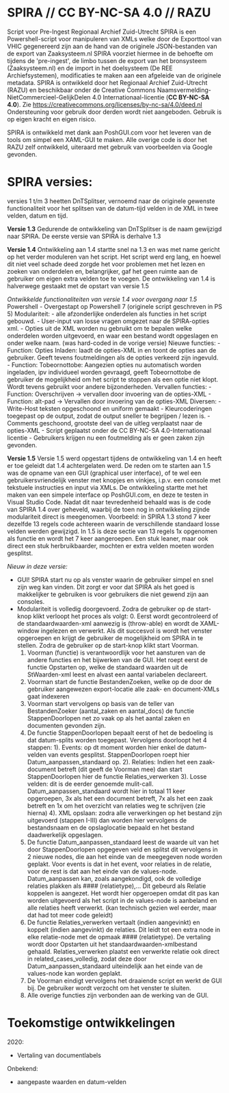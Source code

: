 # SPIRA // CC BY-NC-SA 4.0 // RAZU
Script voor Pre-Ingest Regionaal Archief Zuid-Utrecht
SPIRA is een Powershell-script voor manipuleren van XMLs welke door de Exporttool van VHIC gegenereerd zijn aan de hand van de originele JSON-bestanden van de export van Zaaksysteem.nl 
SPIRA voorziet hiermee in de behoefte om tijdens de 'pre-ingest', de limbo tussen de export van het bronsysteem (Zaaksysteem.nl) en de import in het doelsysteem (De REE Archiefsystemen), modificaties te maken aan een afgeleide van de originele metadata. 
SPIRA is ontwikkeld door het Regionaal Archief Zuid-Utrecht (RAZU) en beschikbaar onder de Creative Commons Naamsvermelding-NietCommercieel-GelijkDelen 4.0 Internationaal-licentie (**CC BY-NC-SA 4.0**). Zie https://creativecommons.org/licenses/by-nc-sa/4.0/deed.nl
Ondersteuning voor gebruik door derden wordt niet aangeboden. Gebruik is op eigen kracht en eigen risico. 

SPIRA is ontwikkeld met dank aan PoshGUI.com voor het leveren van de tools om simpel een XAML-GUI te maken. Alle overige code is door het RAZU zelf ontwikkeld, uiteraard met gebruik van voorbeelden via Google gevonden. 

SPIRA versies:
============================================================================================
versies 1 t/m 3 heetten DnTSplitser, vernoemd naar de originele gewenste functionaliteit voor het splitsen van de datum-tijd velden in de XML in twee velden, datum en tijd.

**Versie 1.3**
Gedurende de ontwikkeling van DnTSplitser is de naam gewijzigd naar SPIRA. De eerste versie van SPIRA is derhalve 1.3

**Versie 1.4**
Ontwikkeling aan 1.4 startte snel na 1.3 en was met name gericht op het verder moduleren van het script. Het script werd erg lang, en hoewel dit niet veel schade deed zorgde het voor problemen met het lezen en zoeken van onderdelen en, belangrijker, gaf het geen ruimte aan de gebruiker om eigen extra velden toe te voegen.
De ontwikkeling van 1.4 is halverwege gestaakt met de opstart van versie 1.5

*Ontwikkelde functionaliteiten van versie 1.4 voor overgang naar 1.5*
	Powershell
		- Overgestapt op Powershell 7 (originele script geschreven in PS 5)
	Modulariteit:
		- alle afzonderlijke onderdelen als functies in het script gebouwd. 
		- User-input van losse vragen omgezet naar de SPIRA-opties xml.
		- Opties uit de XML worden nu gebruikt om te bepalen welke onderdelen worden uitgevoerd, en waar een bestand wordt opgeslagen en onder welke naam. (was hard-coded in de vorige versie)
	Nieuwe functies:
		- Function: Opties Inladen: laadt de opties-XML in en toont de opties aan de gebruiker. Geeft tevens foutmeldingen als de opties verkeerd zijn ingevuld.
		- Function: Tobeornottobe: Aangezien opties nu automatisch worden ingeladen, ipv individueel worden gevraagd, geeft Tobeornottobe de gebruiker de mogelijkheid om het script te stoppen als een optie niet klopt. Wordt tevens gebruikt voor andere bijzonderheden.
	Vervallen functies:
		- Function: Overschrijven -> vervallen door invoering van de opties-XML
		- Function: alt-pad -> Vervallen door invoering van de opties-XML
	Diversen:
		- Write-Host teksten opgeschoond en uniform gemaakt
		- Kleurcoderingen toegepast op de output, zodat de output sneller te begrijpen / lezen is.
		- Comments geschoond, grootste deel van de uitleg verplaatst naar de opties-XML
		- Script geplaatst onder de CC BY-NC-SA 4.0-Internationaal licentie
		- Gebruikers krijgen nu een foutmelding als er geen zaken zijn gevonden. 


**Versie 1.5**
Versie 1.5 werd opgestart tijdens de ontwikkeling van 1.4 en heeft er toe geleidt dat 1.4 achtergelaten werd. De reden om te starten aan 1.5 was de opname van een GUI (graphical user interface), of te wel een gebruikersvriendelijk venster met knopjes en vinkjes, i.p.v. een console met tekstuele instructies en input via XMLs. De ontwikkeling startte met het maken van een simpele interface op PoshGUI.com, en deze te testen in Visual Studio Code. Nadat dit naar tevredenheid behaald was is de code van SPIRA 1.4 over geheveld, waarbij de toen nog in ontwikkeling zijnde modulariteit direct is meegenomen. Voorbeeld: in SPIRA 1.3 stond 7 keer dezelfde 13 regels code achtereen waarin de verschillende standaard losse velden werden gewijzigd. In 1.5 is deze sectie van 13 regels 1x opgenomen als functie en wordt het 7 keer aangeroepen. Een stuk leaner, maar ook direct een stuk herbruikbaarder, mochten er extra velden moeten worden gesplitst.

*Nieuw in deze versie:*
- GUI! SPIRA start nu op als venster waarin de gebruiker simpel en snel zijn weg kan vinden. Dit zorgt er voor dat SPIRA als het goed is makkelijker te gebruiken is voor gebruikers die niet gewend zijn aan consoles. 
- Modulariteit is volledig doorgevoerd. Zodra de gebruiker op de start-knop klikt verloopt het proces als volgt: 
    0. Eerst wordt gecontroleerd of de standaardwaarden-xml aanwezig is (throw-able) en wordt de XAML-window ingelezen en verwerkt. Als dit succesvol is wordt het venster opgeroepen en krijgt de gebruiker de mogelijkheid om SPIRA in te stellen. Zodra de gebruiker op de start-knop klikt start Voorman.
    1. Voorman (functie) is verantwoordlijk voor het aansturen van de andere functies en het bijwerken van de GUI. Het roept eerst de functie Opstarten op, welke de standaard waarden uit de StWaarden-xml leest en alvast een aantal variabelen declareert. 
    2. Voorman start de functie BestandenZoeken, welke op de door de gebruiker aangewezen export-locatie alle zaak- en document-XMLs gaat indexeren
    3. Voorman start vervolgens op basis van de teller van BestandenZoeker (aantal_zaken en aantal_docs) de functie StappenDoorlopen net zo vaak op als het aantal zaken en documenten gevonden zijn.
    4. De functie StappenDoorlopen bepaalt eerst of het de bedoeling is dat datum-splits worden toegepast. Vervolgens doorloopt het 4 stappen:
      1). Events: op dt moment worden hier enkel de datum-velden van events gesplitst. StappenDoorlopen roept hier Datum_aanpassen_standaard op.
      2). Relaties: Indien het een zaak-document betreft (dit geeft de Voorman mee) dan start StappenDoorlopen hier de functie Relaties_verwerken
      3). Losse velden: dit is de eerder genoemde mulit-call. Datum_aanpassen_standaard wordt hier in totaal 11 keer opgeroepen, 3x als het een document betreft, 7x als het een zaak betreft en 1x om het overzicht van relaties weg te schrijven (zie hierna)
      4). XML opslaan: zodra alle verwerkingen op het bestand zijn uitgevoerd (stappen I-III) dan worden hier vervolgens de bestandsnaam en de opslaglocatie bepaald en het bestand daadwerkelijk opgeslagen.
    5. De functie Datum_aanpassen_standaard leest de waarde uit van het door StappenDoorlopen opgegeven veld en splitst dit vervolgens in 2 nieuwe nodes, die aan het einde van de meegegeven node worden geplakt. Voor events is dat in het event, voor relaties in de relatie, voor de rest is dat aan het einde van de values-node.
      Datum_aanpassen kan, zoals aangekondigd, ook de volledige relaties plakken als #### (relatietype),... Dit gebeurd als Relatie koppelen is aangezet. Het wordt hier opgeroepen omdat dit pas kan worden uitgevoerd als het script in de values-node is aanbeland en alle relaties heeft verwerkt. (kan technisch gezien wel eerder, maar dat had tot meer code geleidt)
     6. De functie Relaties_verwerken vertaalt (indien aangevinkt) en koppelt (indien aangevinkt) de relaties. Dit leidt tot een extra node in elke relatie-node met de opmaak #### (relatietype). De vertaling wordt door Opstarten uit het standaardwaarden-xmlbestand gehaald. 
     Relaties_verwerken plaatst een verwerkte relatie ook direct in related_cases_volledig, zodat deze door Datum_aanpassen_standaard uiteindelijk aan het einde van de values-node kan worden geplakt. 
     7. De Voorman eindigt vervolgens het draaiende script en werkt de GUI bij. De gebruiker wordt verzocht om het venster te sluiten.
     8. Alle overige functies zijn verbonden aan de werking van de GUI. 

Toekomstige ontwikkelingen
============================================================================================

2020:
- Vertaling van documentlabels

Onbekend:
- aangepaste waarden en datum-velden
